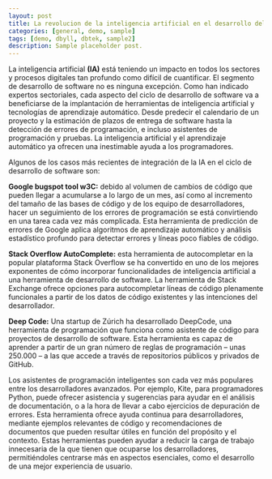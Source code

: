 ```yaml
---
layout: post
title: La revolucion de la inteligencia artificial en el desarrollo del software
categories: [general, demo, sample]
tags: [demo, dbyll, dbtek, sample2]
description: Sample placeholder post.
---
```


La inteligencia artificial **(IA)** está teniendo un impacto en todos los sectores y procesos digitales tan profundo como difícil de cuantificar. El segmento de desarrollo de software no es ninguna excepción. Como han indicado expertos sectoriales, cada aspecto del ciclo de desarrollo de software va a beneficiarse de la implantación de herramientas de inteligencia artificial y tecnologías de aprendizaje automático. Desde predecir el calendario de un proyecto y la estimación de plazos de entrega de software hasta la detección de errores de programación, e incluso asistentes de programación y pruebas. La inteligencia artificial y el aprendizaje automático ya ofrecen una inestimable ayuda a los programadores.


Algunos de los casos más recientes de integración de la IA en el ciclo de desarrollo de software son:


**Google bugspot tool w3C:** debido al volumen de cambios de código que pueden llegar a acumularse a lo largo de un mes, así como al incremento del tamaño de las bases de código y de los equipo de desarrolladores, hacer un seguimiento de los errores de programación se está convirtiendo en una tarea cada vez más complicada. Esta herramienta de predicción de errores de Google aplica algoritmos de aprendizaje automático y análisis estadístico profundo para detectar errores y líneas poco fiables de código.


**Stack Overflow AutoComplete:** esta herramienta de autocompletar en la popular plataforma Stack Overflow se ha convertido en uno de los mejores exponentes de cómo incorporar funcionalidades de inteligencia artificial a una herramienta de desarrollo de software. La herramienta de Stack Exchange ofrece opciones para autocompletar líneas de código plenamente funcionales a partir de los datos de código existentes y las intenciones del desarrollador.


**Deep Code:** Una startup de Zúrich ha desarrollado DeepCode, una herramienta de programación que funciona como asistente de código para proyectos de desarrollo de software. Esta herramienta es capaz de aprender a partir de un gran número de reglas de programación – unas 250.000 – a las que accede a través de repositorios públicos y privados de GitHub.


Los asistentes de programación inteligentes son cada vez más populares entre los desarrolladores avanzados. Por ejemplo, Kite, para programadores Python, puede ofrecer asistencia y sugerencias para ayudar en el análisis de documentación, o a la hora de llevar a cabo ejercicios de depuración de errores. Esta herramienta ofrece ayuda continua para desarrolladores, mediante ejemplos relevantes de código y recomendaciones de documentos que pueden resultar útiles en función del propósito y el contexto. Estas herramientas pueden ayudar a reducir la carga de trabajo innecesaria de la que tienen que ocuparse los desarrolladores, permitiéndoles centrarse más en aspectos esenciales, como el desarrollo de una mejor experiencia de usuario.
